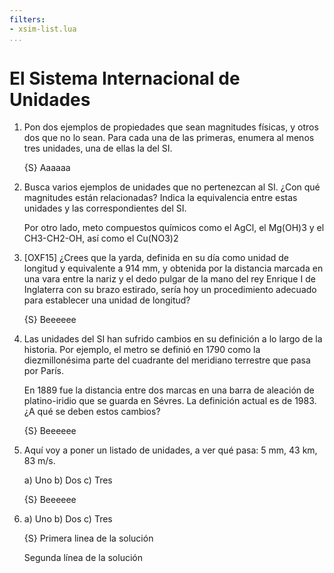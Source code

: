 ```yaml
---
filters:
- xsim-list.lua
...
```

El Sistema Internacional de Unidades
====================================

1.  Pon dos ejemplos de propiedades que sean magnitudes físicas, y otros
    dos que no lo sean. Para cada una de las primeras, enumera al menos
    tres unidades, una de ellas la del SI.

    {S} Aaaaaa

1.  Busca varios ejemplos de unidades que no pertenezcan al SI. ¿Con qué
    magnitudes están relacionadas? Indica la equivalencia entre estas
    unidades y las correspondientes del SI.

    Por otro lado, meto compuestos químicos como el AgCl, el Mg(OH)3 y el CH3-CH2-OH,
    así como el Cu(NO3)2

1.  [OXF15] ¿Crees que la yarda, definida en su día como unidad de longitud y
    equivalente a 914 mm, y obtenida por la distancia marcada en una
    vara entre la nariz y el dedo pulgar de la mano del rey Enrique I de
    Inglaterra con su brazo estirado, sería hoy un procedimiento
    adecuado para establecer una unidad de longitud?

    {S} Beeeeee

1.  Las unidades del SI han sufrido cambios en su definición a lo largo
    de la historia. Por ejemplo, el metro se definió en 1790 como la
    diezmillonésima parte del cuadrante del meridiano terrestre que pasa
    por París.
    
    En 1889 fue la distancia entre dos marcas en una barra de
    aleación de platino-iridio que se guarda en Sévres. La definición
    actual es de 1983. ¿A qué se deben estos cambios?

    {S} Beeeeee

1.  Aquí voy a poner un listado de unidades, a ver qué pasa: 5 mm, 43 km, 83 m/s.

    a) Uno
    b) Dos
    c) Tres

    {S} Beeeeee

1.  a) Uno
    b) Dos
    c) Tres

    {S} Primera linea de la solución

    Segunda línea de la solución

